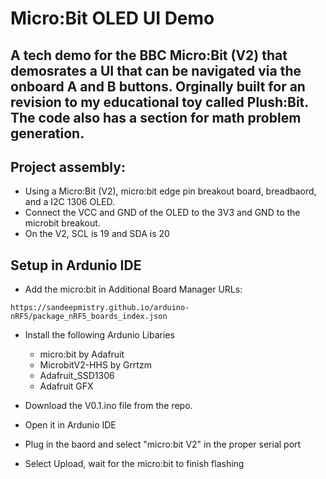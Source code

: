 # Micro:Bit OLED UI Demo

## A tech demo for the BBC Micro:Bit (V2) that demosrates a UI that can be navigated via the onboard A and B buttons. Orginally built for an revision to my educational toy called Plush:Bit. The code also has a section for math problem generation.

## Project assembly:

- Using a Micro:Bit (V2), micro:bit edge pin breakout board, breadbaord, and a I2C 1306 OLED.
- Connect the VCC and GND of the OLED to the 3V3 and GND to the microbit breakout.
- On the V2, SCL is 19 and SDA is 20

## Setup in Ardunio IDE

* Add the micro:bit in Additional Board Manager URLs:

```
https://sandeepmistry.github.io/arduino-nRF5/package_nRF5_boards_index.json

```

* Install the following Ardunio Libaries 
  - micro:bit by Adafruit
  - MicrobitV2-HHS by Grrtzm
  - Adafruit_SSD1306
  - Adafruit GFX

* Download the V0.1.ino file from the repo.

* Open it in Ardunio IDE

* Plug in the baord and select "micro:bit V2" in the proper serial port

* Select Upload, wait for the micro:bit to finish flashing
